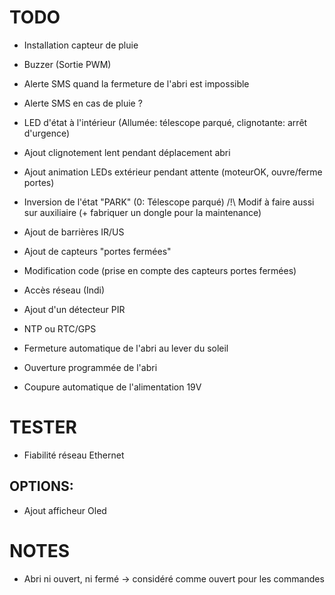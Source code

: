 TODO
====
- Installation capteur de pluie
- Buzzer (Sortie PWM)
- Alerte SMS quand la fermeture de l'abri est impossible
- Alerte SMS en cas de pluie ?
- LED d'état à l'intérieur (Allumée: télescope parqué, clignotante: arrêt d'urgence)
- Ajout clignotement lent pendant déplacement abri
- Ajout animation LEDs extérieur pendant attente (moteurOK, ouvre/ferme portes)
- Inversion de l'état "PARK" (0: Télescope parqué) /!\ Modif à faire aussi sur auxiliaire (+ fabriquer un dongle pour la maintenance)
- Ajout de barrières IR/US

- Ajout de capteurs "portes fermées"
- Modification code (prise en compte des capteurs portes fermées)
- Accès réseau (Indi)
- Ajout d'un détecteur PIR
- NTP ou RTC/GPS
- Fermeture automatique de l'abri au lever du soleil
- Ouverture programmée de l'abri
- Coupure automatique de l'alimentation 19V

TESTER
======
- Fiabilité réseau Ethernet

OPTIONS:
--------
- Ajout afficheur Oled

NOTES
=====
- Abri ni ouvert, ni fermé -> considéré comme ouvert pour les commandes
